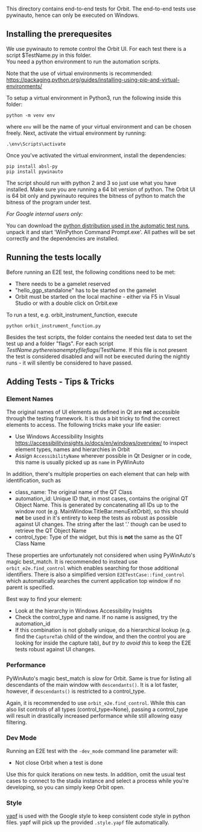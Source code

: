 This directory contains end-to-end tests for Orbit. The end-to-end tests use pywinauto, hence can
only be executed on Windows.

## Installing the prerequesites

We use pywinauto to remote control the Orbit UI. For each test there is a script $TestName.py in this folder.  
You need a python environment to run the automation scripts. 

Note that the use of virtual environments is recommended: 
https://packaging.python.org/guides/installing-using-pip-and-virtual-environments/

To setup a virtual environment in Python3, run the following inside this folder:

```
python -m venv env
```

where `env` will be the name of your virtual environment and can be chosen freely. 
Next, activate the virtual environment by running:

```
.\env\Scripts\activate
```

Once you've activated the virtual environment, install the dependencies:

```
pip install absl-py
pip install pywinauto
```

The script should run with python 2 and 3 so just use what you have installed. Make sure 
you are running a 64 bit version of python.
The Orbit UI is 64 bit only and pywinauto requires the bitness of python to match the bitness 
of the program under test.

*For Google internal users only:*

You can download the 
[python distribution used in the automatic test runs](https://pantheon.corp.google.com/storage/browser/_details/orbit-integration-test-data/WPy64-3830.zip;tab=live_object?project=orbitprofiler), unpack it and start 'WinPython Command Prompt.exe'. All pathes 
will be set correctly and the dependencies are installed.

## Running the tests locally

Before running an E2E test, the following conditions need to be met: 
* There needs to be a gamelet reserved 
* "hello_ggp_standalone" has to be started on the gamelet
* Orbit must be started on the local machine - either via F5 in Visual Studio or with a 
double click on Orbit.exe

To run a test, e.g. orbit_instrument_function, execute

```
python orbit_instrument_function.py
```

Besides the test scripts, the folder contains the needed test data to set the test up and 
a folder "flags". For each script $TestName.py there is an empty file flags/$TestName.
If this file is not present the test is considered disabled and will not be executed during 
the nightly runs - it will silently be considered to have passed.

## Adding Tests - Tips & Tricks

### Element Names

The original names of UI elements as defined in Qt are **not** accessible through the 
testing framework. It is thus a bit tricky to find the correct elements to access. The following
tricks make your life easier:

- Use Windows Accessibility Insights https://accessibilityinsights.io/docs/en/windows/overview/
to inspect element types, names and hierarchies in Orbit
- Assign `AccessibilityName` wherever possible in Qt Designer or in code, this name is usually 
picked up as `name` in PyWinAuto

In addition, there's multiple properties on each element that can help with identification, such as
- class_name: The original name of the QT Class
- automation_id: Unique ID that, in most cases, contains the original QT Object Name. This is 
generated by concatenating all IDs up to the window root (e.g. MainWindow.TitleBar.menuExitOrbit),
so this should **not** be used in it's entirety to keep the tests as robust as possible against
UI changes. The string after the last '.' though can be used to retrieve the QT Object Name
- control_type: Type of the widget, but this is **not** the same as the QT Class Name

These properties are unfortunately not considered when using PyWinAuto's magic best_match. It is
recommended to instead use `orbit_e2e.find_control` which enables searching for those additional
identifiers. There is also a simplified version `E2ETestCase::find_control` which automatically 
searches the current application top window if no parent is specified.

Best way to find your element:
- Look at the hierarchy in Windows Accessibility Insights
- Check the control_type and name. If no name is assigned, try the automation_id
- If this combination is not globally unique, do a hierarchical lookup (e.g. find the `CaptureTab`
child of the window, and then the control you are looking for inside the capture tab), *but try to
avoid this* to keep the E2E tests robust against UI changes.

### Performance

PyWinAuto's magic best_match is *slow* for Orbit. Same is true for listing all descendants of the
main window with `descendants()`. It is a lot faster, however, if `descendants()` is restricted to
a control_type.

Again, it is recommended to use `orbit_e2e.find_control`. While this can also list
controls of all types (control_type=None), passing a control_type will result in drastically increased
performance while still allowing easy filtering.
 
### Dev Mode

Running an E2E test with the `-dev_mode` command line parameter will:
- Not close Orbit when a test is done

Use this for quick iterations on new tests. In addition, omit the usual test cases to connect to the 
stadia instance and select a process while you're developing, so you can simply keep Orbit open.

### Style

[yapf](https://github.com/google/yapf) is used with the Google style to keep consistent code style
in python files. yapf will pick up the provided `.style.yapf` file automatically.